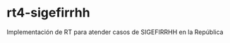 rt4-sigefirrhh
==============

Implementación de RT para atender casos de SIGEFIRRHH en la República
